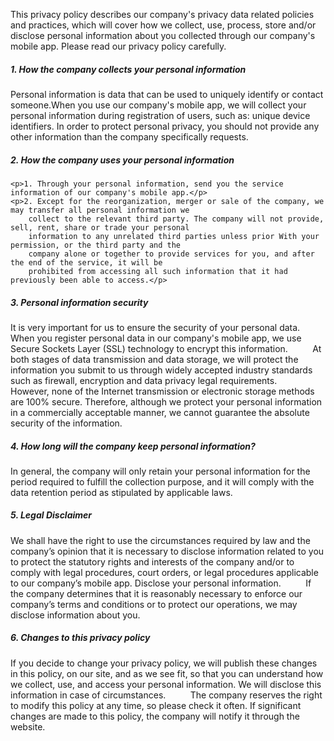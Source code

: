 This privacy policy describes our company's privacy data related policies and practices, which will cover how we
collect, use, process, store and/or disclose personal information about you collected through our company's
mobile app. Please read our privacy policy carefully.

 ##### 1. How the company collects your personal information
Personal information is data that can be used to uniquely identify or contact someone.When you use our company's
mobile app, we will collect your personal information during registration of users, such as: unique device identifiers. In order to protect personal privacy, you should not provide any other information than the
company specifically requests.

##### 2. How the company uses your personal information

    <p>1. Through your personal information, send you the service information of our company's mobile app.</p>
    <p>2. Except for the reorganization, merger or sale of the company, we may transfer all personal information we
        collect to the relevant third party. The company will not provide, sell, rent, share or trade your personal
        information to any unrelated third parties unless prior With your permission, or the third party and the
        company alone or together to provide services for you, and after the end of the service, it will be
        prohibited from accessing all such information that it had previously been able to access.</p>
    
    
##### 3. Personal information security  

It is very important for us to ensure the security of your personal data. When you register personal data in our
company's mobile app, we use Secure Sockets Layer (SSL) technology to encrypt this information.
         At both stages of data transmission and data storage, we will protect the information you submit to us
through widely accepted industry standards such as firewall, encryption and data privacy legal requirements.
         However, none of the Internet transmission or electronic storage methods are 100% secure. Therefore,
although we protect your personal information in a commercially acceptable manner, we cannot guarantee the
absolute security of the information.


##### 4. How long will the company keep personal information?
In general, the company will only retain your personal information for the period required to fulfill the
collection purpose, and it will comply with the data retention period as stipulated by applicable laws.



##### 5. Legal Disclaimer

We shall have the right to use the circumstances required by law and the company’s opinion that it is necessary to disclose information related to you to protect the statutory rights and interests of the company and/or to comply with legal procedures, court orders, or legal procedures applicable to our company’s mobile app. Disclose your personal information.
         If the company determines that it is reasonably necessary to enforce our company’s terms and conditions or to protect our operations, we may disclose information about you.
         
         
##### 6. Changes to this privacy policy

If you decide to change your privacy policy, we will publish these changes in this policy, on our site, and as we see fit, so that you can understand how we collect, use, and access your personal information. We will disclose this information in case of circumstances.
         The company reserves the right to modify this policy at any time, so please check it often. If significant changes are made to this policy, the company will notify it through the website.

